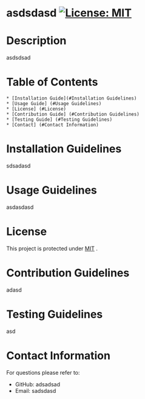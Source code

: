  # asdsdasd   [![License: MIT](https://img.shields.io/badge/License-MIT-yellow.svg)](https://opensource.org/licenses/MIT)

  # Description
  asdsdsad

  # Table of Contents
    * [Installation Guide](#Installation Guidelines)
    * [Usage Guide] (#Usage Guidelines)
    * [License] (#License)
    * [Contribution Guide] (#Contribution Guidelines)
    * [Testing Guide] (#Testing Guidelines)
    * [Contact] (#Contact Information) 
    
  # Installation Guidelines
  sdsadasd

  # Usage Guidelines
  asdasdasd

  # License
  This project is protected under <a href="https://opensource.org/licenses/MIT" target="_blank">MIT</a> . 


  # Contribution Guidelines
  adasd

  # Testing Guidelines
  asd

  # Contact Information
  For questions please refer to: 
   * GitHub: adsadsad
   * Email: sadsdasd
